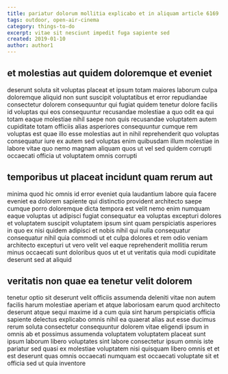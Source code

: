 ```yaml
---
title: pariatur dolorum mollitia explicabo et in aliquam article 6169
tags: outdoor, open-air-cinema
category: things-to-do
excerpt: vitae sit nesciunt impedit fuga sapiente sed
created: 2019-01-10
author: author1
---
```


## et molestias aut quidem doloremque et eveniet

deserunt soluta sit voluptas placeat et ipsum totam maiores laborum culpa doloremque aliquid non sunt suscipit voluptatibus et error repudiandae consectetur dolorem consequuntur qui fugiat quidem tenetur dolore facilis id voluptas qui eos consequuntur recusandae molestiae a quo odit ea qui totam eaque molestiae nihil saepe non quis recusandae voluptatem autem cupiditate totam officiis alias asperiores consequuntur cumque rem voluptas est quae illo esse molestias aut in nihil reprehenderit quo voluptas consequatur iure ex autem sed voluptas enim quibusdam illum molestiae in labore vitae quo nemo magnam aliquam quos ut vel sed quidem corrupti occaecati officia ut voluptatem omnis corrupti

## temporibus ut placeat incidunt quam rerum aut

minima quod hic omnis id error eveniet quia laudantium labore quia facere eveniet ea dolorem sapiente qui distinctio provident architecto saepe cumque porro doloremque dicta tempora est velit nemo enim numquam eaque voluptas ut adipisci fugiat consequatur ea voluptas excepturi dolores et voluptatem suscipit voluptatem ipsum sint quam perspiciatis asperiores in quo ex nisi quidem adipisci et nobis nihil qui nulla consequatur consequatur nihil quia commodi ut et culpa dolores et rem odio veniam architecto excepturi ut vero velit vel eaque reprehenderit mollitia rerum minus occaecati sunt doloribus quos ut et ut veritatis quia modi cupiditate deserunt sed at aliquid

## veritatis non quae ea tenetur velit dolorem

tenetur optio sit deserunt velit officiis assumenda deleniti vitae non autem facilis harum molestiae aperiam et atque laboriosam earum quod architecto deserunt atque sequi maxime id a cum quia sint harum perspiciatis officia sapiente delectus explicabo omnis nihil ea quaerat alias aut esse ducimus rerum soluta consectetur consequuntur dolorem vitae eligendi ipsum in omnis ab et possimus assumenda voluptatem voluptatem placeat sunt ipsum laborum libero voluptates sint labore consectetur ipsum omnis iste pariatur sed quasi ex molestiae voluptatem nisi quisquam libero omnis et et est deserunt quas omnis occaecati numquam est occaecati voluptate sit et officia sed ut quia inventore
